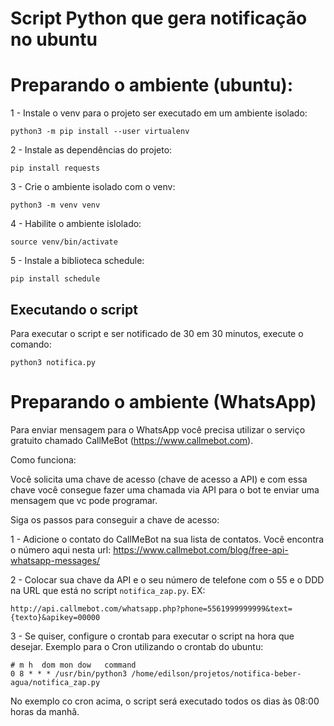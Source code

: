 # Script Python que gera notificação no ubuntu

# Preparando o ambiente (ubuntu):

1 - Instale o venv para o projeto ser executado em um ambiente isolado:

`python3 -m pip install --user virtualenv` 

2 - Instale as dependências do projeto:

`pip install requests`

3 - Crie o ambiente isolado com o venv:

 `python3 -m venv venv`

4 - Habilite o ambiente islolado:

`source venv/bin/activate`

5 - Instale a biblioteca schedule:

`pip install schedule`

## Executando o script

Para executar o script e ser notificado de 30 em 30 minutos, execute o comando:

`python3 notifica.py`


# Preparando o ambiente (WhatsApp)

Para enviar mensagem para o WhatsApp você precisa utilizar o serviço gratuito chamado CallMeBot (https://www.callmebot.com).

Como funciona: 

Você solicita uma chave de acesso (chave de acesso a API) e com essa chave você consegue fazer uma chamada via API para o bot te enviar uma 
mensagem que vc pode programar.

Siga os passos para conseguir a chave de acesso:

1 - Adicione o contato do CallMeBot na sua lista de contatos. Você encontra o número aqui nesta url: https://www.callmebot.com/blog/free-api-whatsapp-messages/

2 - Colocar sua chave da API e o seu número de telefone com o 55 e o DDD na URL que está no script `notifica_zap.py`. EX:

```
http://api.callmebot.com/whatsapp.php?phone=5561999999999&text={texto}&apikey=00000

```

3 - Se quiser, configure o crontab para executar o script na hora que desejar. Exemplo para o Cron utilizando o crontab do ubuntu:

```
# m h  dom mon dow   command
0 8 * * * /usr/bin/python3 /home/edilson/projetos/notifica-beber-agua/notifica_zap.py
```

No exemplo co cron acima, o script será executado todos os dias às 08:00 horas da manhã.

